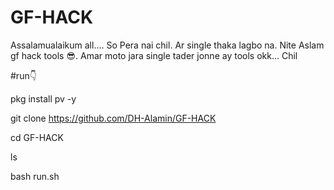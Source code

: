 # GF-HACK
Assalamualaikum all.... So Pera nai chil. Ar single thaka lagbo na. Nite Aslam gf hack tools 😎. Amar moto jara single tader jonne ay tools okk... Chil

#run👇

pkg install pv -y

git clone https://github.com/DH-Alamin/GF-HACK

cd GF-HACK

ls

bash run.sh
